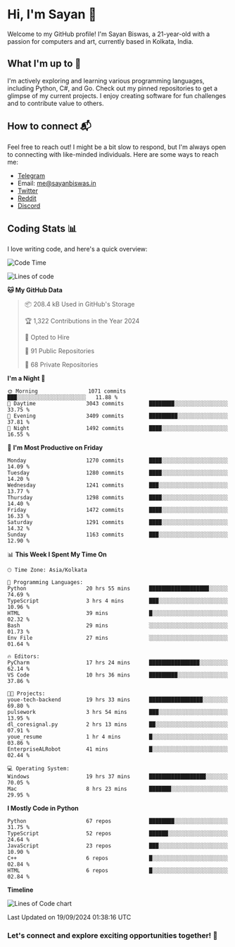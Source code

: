 # Hi, I'm Sayan 👋

Welcome to my GitHub profile! I'm Sayan Biswas, a 21-year-old with a passion for computers and art, currently based in Kolkata, India.

## What I'm up to 🚀

I'm actively exploring and learning various programming languages, including Python, C#, and Go. Check out my pinned repositories to get a glimpse of my current projects. I enjoy creating software for fun challenges and to contribute value to others.

## How to connect 📬

Feel free to reach out! I might be a bit slow to respond, but I'm always open to connecting with like-minded individuals. Here are some ways to reach me:

- [Telegram](https://t.me/dank_as_fuck)
- Email: [me@sayanbiswas.in](mailto:me@sayanbiswas.in)
- [Twitter](https://twitter.com/TheDankDel)
- [Reddit](https://www.reddit.com/user/dank_as_fuck_/)
- [Discord](https://discordapp.com/users/506536929152466945)

## Coding Stats 📊

I love writing code, and here's a quick overview:

<!--START_SECTION:waka-->
![Code Time](http://img.shields.io/badge/Code%20Time-1%2C767%20hrs%2028%20mins-blue)

![Lines of code](https://img.shields.io/badge/From%20Hello%20World%20I%27ve%20Written-6.0%20million%20lines%20of%20code-blue)

**🐱 My GitHub Data** 

> 📦 208.4 kB Used in GitHub's Storage 
 > 
> 🏆 1,322 Contributions in the Year 2024
 > 
> 💼 Opted to Hire
 > 
> 📜 91 Public Repositories 
 > 
> 🔑 68 Private Repositories 
 > 
**I'm a Night 🦉** 

```text
🌞 Morning                1071 commits        ███░░░░░░░░░░░░░░░░░░░░░░   11.88 % 
🌆 Daytime                3043 commits        ████████░░░░░░░░░░░░░░░░░   33.75 % 
🌃 Evening                3409 commits        █████████░░░░░░░░░░░░░░░░   37.81 % 
🌙 Night                  1492 commits        ████░░░░░░░░░░░░░░░░░░░░░   16.55 % 
```
📅 **I'm Most Productive on Friday** 

```text
Monday                   1270 commits        ████░░░░░░░░░░░░░░░░░░░░░   14.09 % 
Tuesday                  1280 commits        ████░░░░░░░░░░░░░░░░░░░░░   14.20 % 
Wednesday                1241 commits        ███░░░░░░░░░░░░░░░░░░░░░░   13.77 % 
Thursday                 1298 commits        ████░░░░░░░░░░░░░░░░░░░░░   14.40 % 
Friday                   1472 commits        ████░░░░░░░░░░░░░░░░░░░░░   16.33 % 
Saturday                 1291 commits        ████░░░░░░░░░░░░░░░░░░░░░   14.32 % 
Sunday                   1163 commits        ███░░░░░░░░░░░░░░░░░░░░░░   12.90 % 
```


📊 **This Week I Spent My Time On** 

```text
🕑︎ Time Zone: Asia/Kolkata

💬 Programming Languages: 
Python                   20 hrs 55 mins      ███████████████████░░░░░░   74.69 % 
TypeScript               3 hrs 4 mins        ███░░░░░░░░░░░░░░░░░░░░░░   10.96 % 
HTML                     39 mins             █░░░░░░░░░░░░░░░░░░░░░░░░   02.32 % 
Bash                     29 mins             ░░░░░░░░░░░░░░░░░░░░░░░░░   01.73 % 
Env File                 27 mins             ░░░░░░░░░░░░░░░░░░░░░░░░░   01.64 % 

🔥 Editors: 
PyCharm                  17 hrs 24 mins      ████████████████░░░░░░░░░   62.14 % 
VS Code                  10 hrs 36 mins      █████████░░░░░░░░░░░░░░░░   37.86 % 

🐱‍💻 Projects: 
youe-tech-backend        19 hrs 33 mins      █████████████████░░░░░░░░   69.80 % 
pulsework                3 hrs 54 mins       ███░░░░░░░░░░░░░░░░░░░░░░   13.95 % 
dl_coresignal.py         2 hrs 13 mins       ██░░░░░░░░░░░░░░░░░░░░░░░   07.91 % 
youe_resume              1 hr 4 mins         █░░░░░░░░░░░░░░░░░░░░░░░░   03.86 % 
EnterpriseALRobot        41 mins             █░░░░░░░░░░░░░░░░░░░░░░░░   02.44 % 

💻 Operating System: 
Windows                  19 hrs 37 mins      ██████████████████░░░░░░░   70.05 % 
Mac                      8 hrs 23 mins       ███████░░░░░░░░░░░░░░░░░░   29.95 % 
```

**I Mostly Code in Python** 

```text
Python                   67 repos            ████████░░░░░░░░░░░░░░░░░   31.75 % 
TypeScript               52 repos            ██████░░░░░░░░░░░░░░░░░░░   24.64 % 
JavaScript               23 repos            ███░░░░░░░░░░░░░░░░░░░░░░   10.90 % 
C++                      6 repos             █░░░░░░░░░░░░░░░░░░░░░░░░   02.84 % 
HTML                     6 repos             █░░░░░░░░░░░░░░░░░░░░░░░░   02.84 % 
```



**Timeline**

![Lines of Code chart](https://raw.githubusercontent.com/Dank-del/Dank-del/main/assets/bar_graph.png)


 Last Updated on 19/09/2024 01:38:16 UTC
<!--END_SECTION:waka-->

### Let's connect and explore exciting opportunities together! 🚀
